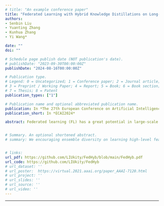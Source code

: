 ```yaml
---
# title: "An example conference paper"
title: "Federated Learning with Hybrid Knowledge Distillations on Long-Tailed Heterogeneous Client Data"
authors:
- Senbin Liu
- Yuanting Zhang
- Kunhua Zhang
- Yi Wang*

date: ""
doi: ""

# Schedule page publish date (NOT publication's date).
# publishDate: "2023-09-30T00:00:00Z"
publishDate: "2024-08-16T00:00:00Z"

# Publication type.
# Legend: 0 = Uncategorized; 1 = Conference paper; 2 = Journal article;
# 3 = Preprint / Working Paper; 4 = Report; 5 = Book; 6 = Book section;
# 7 = Thesis; 8 = Patent
publication_types: ["1"]

# Publication name and optional abbreviated publication name.
publication: In *The 27th European Conference on Artificial Intelligence*
publication_short: In *ECAI2024*

abstract: Federated learning (FL) has a great potential in large-scale machine learning applications by training a global model over distributed client data. However, FL deployed in real-world applications often incur collaboration bias and unstable convergence with inconsistent local predictions, resulting in poor modelling performance on heterogeneous and long-tailed client data distributions. In this paper, we reconsider heterogeneous FL in a two-stage learning paradigm where representation learning and classifier re-training are separated to incorporate different sampling schemes. This allows us to deal with the dilemma of obtaining more generalizable features and fine tuning a biased classifier building on client model aggregations. Specifically, we propose a novel hybrid knowledge distillation scheme, called FedHyb, to facilitate the two-stage learning. From the view of knowledge transfer, we show that FedHyb enables several desirable properties in the global feature space and optimization with fine-tuning, thus achieving better test accuracy and convergence speed, especially with a higher level of data heterogeneity and an increasing number of distributed clients. FedHyb does not require any information exchange between clients preventing privacy leakage, and is more robust under poisoning attacks comparing with other FL methods designed on heterogeneous data.


# Summary. An optional shortened abstract.
# summary: We encouraging ensemble diversity on learning high-level feature representations and gradient dispersion in simultaneous training of deep ensemble networks.


# links:
url_pdf: https://github.com/LIUkity/FedHyb/blob/main/FedHyb.pdf
url_code: https://github.com/LIUkity/FedHyb
# url_dataset: ''
# url_poster:  https://virtual.2021.aaai.org/paper_AAAI-7120.html
# url_project: ''
# url_slides: ''
# url_source: ''
# url_video: ''
---
```

---
